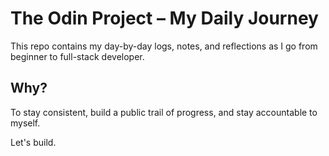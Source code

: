 # The Odin Project – My Daily Journey

This repo contains my day-by-day logs, notes, and reflections as I go from beginner to full-stack developer.

## Why?
To stay consistent, build a public trail of progress, and stay accountable to myself.

Let's build.
